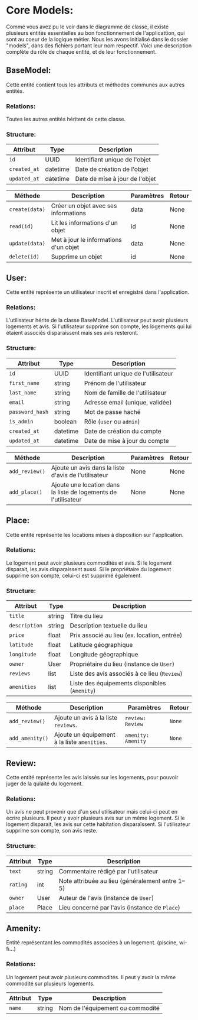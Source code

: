 # Core Models:

Comme vous avez pu le voir dans le diagramme de classe, il existe plusieurs entités essentielles au bon fonctionnement de l'applicattion, qui sont au coeur de la logique métier.
Nous les avons initialisé dans le dossier "models", dans des fichiers portant leur nom respectif.
Voici une description complète du rôle de chaque entité, et de leur fonctionnement.

## BaseModel:
Cette entité contient tous les attributs et méthodes communes aux autres entités.

### Relations:
Toutes les autres entités héritent de cette classe.

### Structure:

| Attribut        | Type     | Description                                 |
|-----------------|----------|---------------------------------------------|
| `id`            | UUID     | Identifiant unique de l'objet               |
| `created_at`    | datetime | Date de création de l'objet                 |
| `updated_at`    | datetime | Date de mise à jour de l'objet              |

| Méthode             | Description                                                    | Paramètres  |    Retour   |
|---------------------|----------------------------------------------------------------|-------------|-------------|
| `create(data)`      |Créer un objet avec ses informations                            |data         |None         |
| `read(id)`          |Lit les informations d'un objet                                 |id           |None         |
| `update(data)`      |Met à jour le informations d'un objet                           |data         |None         |
| `delete(id)`        |Supprime un objet                                               |id           |None         |

## User:
Cette entité représente un utilisateur inscrit et enregistré dans l'application.

### Relations:
L'utilisateur hérite de la classe BaseModel.
L'utilisateur peut avoir plusieurs logements et avis.
Si l'utilisateur supprime son compte, les logements qui lui étaient associés disparaissent mais ses avis resteront.

### Structure:

| Attribut        | Type     | Description                                 |
|-----------------|----------|---------------------------------------------|
| `id`            | UUID     | Identifiant unique de l'utilisateur         |
| `first_name`    | string   | Prénom de l'utilisateur                     |
| `last_name`     | string   | Nom de famille de l'utilisateur             |
| `email`         | string   | Adresse email (unique, validée)             |
| `password_hash` | string   | Mot de passe haché                          |
| `is_admin`      | boolean  | Rôle (`user` ou `admin`)                    |
| `created_at`    | datetime | Date de création du compte                  |
| `updated_at`    | datetime | Date de mise à jour du compte               |

| Méthode             | Description                                                    | Paramètres  |    Retour   |
|---------------------|----------------------------------------------------------------|-------------|-------------|
| `add_review()`      |Ajoute un avis dans la liste d'avis de l'utilisateur            |None         |None         |
| `add_place()`       |Ajoute une location dans la liste de logements de l'utilisateur |None         |None         |

## Place:
Cette entité représente les locations mises à disposition sur l'application.

### Relations:
Le logement peut avoir plusieurs commodités et avis.
Si le logement disparait, les avis disparaissent aussi.
Si le propriétaire du logement supprime son compte, celui-ci est supprimé également.

### Structure:

| Attribut      | Type     | Description                                      |
|---------------|----------|--------------------------------------------------|
| `title`       | string   | Titre du lieu                                    |
| `description` | string   | Description textuelle du lieu                    |
| `price`       | float    | Prix associé au lieu (ex. location, entrée)      |
| `latitude`    | float    | Latitude géographique                            |
| `longitude`   | float    | Longitude géographique                           |
| `owner`       | User     | Propriétaire du lieu (instance de `User`)        |
| `reviews`     | list     | Liste des avis associés à ce lieu (`Review`)     |
| `amenities`   | list     | Liste des équipements disponibles (`Amenity`)    |

| Méthode           | Description                                 | Paramètres             | Retour     |
|-------------------|---------------------------------------------|------------------------|------------|
| `add_review()`    | Ajoute un avis à la liste `reviews`.        | `review: Review`       | `None`     |
| `add_amenity()`   | Ajoute un équipement à la liste `amenities`.| `amenity: Amenity`     | `None`     |

## Review:
Cette entité représente les avis laissés sur les logements, pour pouvoir juger de la qulaité du logement.

### Relations:
Un avis ne peut provenir que d'un seul utilisateur mais celui-ci peut en écrire plusieurs.
Il peut y avoir plusieurs avis sur un même logement.
Si le logement disparait, les avis sur cette habitation disparaîssent.
Si l'utilisateur supprime son compte, son avis reste.

### Structure:

| Attribut   | Type     | Description                                      |
|------------|----------|--------------------------------------------------|
| `text`     | string   | Commentaire rédigé par l'utilisateur             |
| `rating`   | int      | Note attribuée au lieu (généralement entre 1–5)  |
| `owner`    | User     | Auteur de l'avis (instance de `User`)            |
| `place`    | Place    | Lieu concerné par l'avis (instance de `Place`)   |

## Amenity:
Entité représentant les commodités associées à un logement. (piscine, wi-fi...)

### Relations:
Un logement peut avoir plusieurs commodités.
Il peut y avoir la même commodité sur plusieurs logements.

| Attribut | Type   | Description                            |
|----------|--------|----------------------------------------|
| `name`   | string | Nom de l'équipement ou commodité       |